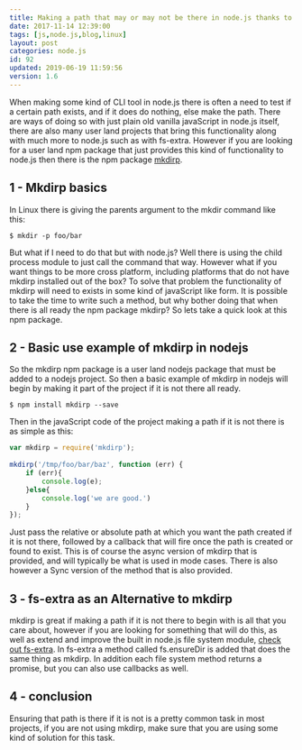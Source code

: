 ```yaml
---
title: Making a path that may or may not be there in node.js thanks to mkdirp
date: 2017-11-14 12:39:00
tags: [js,node.js,blog,linux]
layout: post
categories: node.js
id: 92
updated: 2019-06-19 11:59:56
version: 1.6
---
```


When making some kind of CLI tool in node.js there is often a need to test if a certain path exists, and if it does do nothing, else make the path. There are ways of doing so with just plain old vanilla javaScript in node.js itself, there are also many user land projects that bring this functionality along with much more to node.js such as with fs-extra. However if you are looking for a user land npm package that just provides this kind of functionality to node.js then there is the npm package [mkdirp](https://www.npmjs.com/package/mkdirp).

<!-- more -->

## 1 - Mkdirp basics 

In Linux there is giving the parents argument to the mkdir command like this:

```
$ mkdir -p foo/bar
```

But what if I need to do that but with node.js? Well there is using the child process module to just call the command that way. However what if you want things to be more cross platform, including platforms that do not have mkdirp installed out of the box? To solve that problem the functionality of mkdirp will need to exists in some kind of javaScript like form. It is possible to take the time to write such a method, but why bother doing that when there is all ready the npm package mkdirp? So lets take a quick look at this npm package.

## 2 - Basic use example of mkdirp in nodejs

So the mkdirp npm package is a user land nodejs package that must be added to a nodejs project. So then a basic example of mkdirp in nodejs will begin by making it part of the project if it is not there all ready.

```
$ npm install mkdirp --save
```

Then in the javaScript code of the project making a path if it is not there is as simple as this:

```js
var mkdirp = require('mkdirp');
    
mkdirp('/tmp/foo/bar/baz', function (err) {
    if (err){
        console.log(e);
    }else{
        console.log('we are good.')
    }
});
```

Just pass the relative or absolute path at which you want the path created if it is not there, followed by a callback that will fire once the path is created or found to exist. This is of course the async version of mkdirp that is provided, and will typically be what is used in mode cases. There is also however a Sync version of the method that is also provided.

## 3 - fs-extra as an Alternative to mkdirp

mkdirp is great if making a path if it is not there to begin with is all that you care about, however if you are looking for something that will do this, as well as extend and improve the built in node.js file system module, [check out fs-extra](/2018/01/08/nodejs-fs-extra/). In fs-extra a method called fs.ensureDir is added that does the same thing as mkdirp. In addition each file system method returns a promise, but you can also use callbacks as well.


## 4 - conclusion

Ensuring that path is there if it is not is a pretty common task in most projects, if you are not using mkdirp, make sure that you are using some kind of solution for this task.